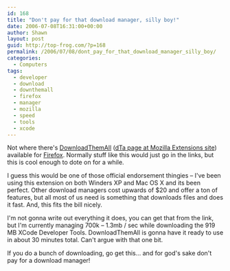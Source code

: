 ```yaml
---
id: 168
title: "Don't pay for that download manager, silly boy!"
date: 2006-07-08T16:31:00+00:00
author: Shawn
layout: post
guid: http://top-frog.com/?p=168
permalink: /2006/07/08/dont_pay_for_that_download_manager_silly_boy/
categories:
  - Computers
tags:
  - developer
  - download
  - downthemall
  - firefox
  - manager
  - mozilla
  - speed
  - tools
  - xcode
---
```

Not where there's [DownloadThemAll](http://www.downthemall.net/) ([dTa page at Mozilla Extensions site](https://addons.mozilla.org/firefox/201/)) available for [Firefox](http://www.mozilla.org/firefox). Normally stuff like this would just go in the links, but this is cool enough to dote on for a while.



I guess this would be one of those official endorsement thingies – I've been using this extension on both Winders XP and Mac OS X and its been perfect. Other download managers cost upwards of $20 and offer a ton of features, but all most of us need is something that downloads files and does it fast. And, this fits the bill nicely.

I'm not gonna write out everything it does, you can get that from the link, but I'm currently managing 700k – 1.3mb / sec while downloading the 919 MB XCode Developer Tools. DownloadThemAll is gonna have it ready to use in about 30 minutes total. Can't argue with that one bit.

If you do a bunch of downloading, go get this… and for god's sake don't pay for a download manager!
